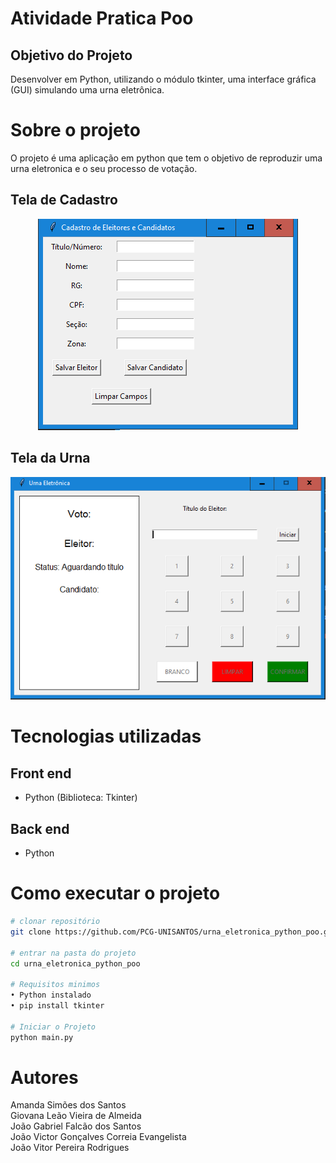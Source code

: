 # Atividade Pratica Poo

## Objetivo do Projeto
Desenvolver em Python, utilizando o módulo tkinter, uma interface gráfica (GUI) simulando uma urna eletrônica.

# Sobre o projeto

O projeto é uma aplicação em python que tem o objetivo de reproduzir uma urna eletronica e o seu processo de votação.  
  
## Tela de Cadastro

<div align="center">
  
![Mobile 1](https://github.com/PCG-UNISANTOS/urna_eletronica_python_poo/blob/Readme/assets/tela-cadastro.png) 

</div>

## Tela da Urna

<div align="center">
  
![Mobile 1](https://github.com/PCG-UNISANTOS/urna_eletronica_python_poo/blob/Readme/assets/tela-da-urna.png) 

</div>

# Tecnologias utilizadas
## Front end
- Python (Biblioteca: Tkinter)

## Back end
- Python

# Como executar o projeto

```bash
# clonar repositório
git clone https://github.com/PCG-UNISANTOS/urna_eletronica_python_poo.git

# entrar na pasta do projeto
cd urna_eletronica_python_poo

# Requisitos minimos
• Python instalado
• pip install tkinter

# Iniciar o Projeto
python main.py

```

# Autores

Amanda Simões dos Santos<br>
Giovana Leão Vieira de Almeida<br>
João Gabriel Falcão dos Santos<br>
João Victor Gonçalves Correia Evangelista<br>
João Vitor Pereira Rodrigues<br>



